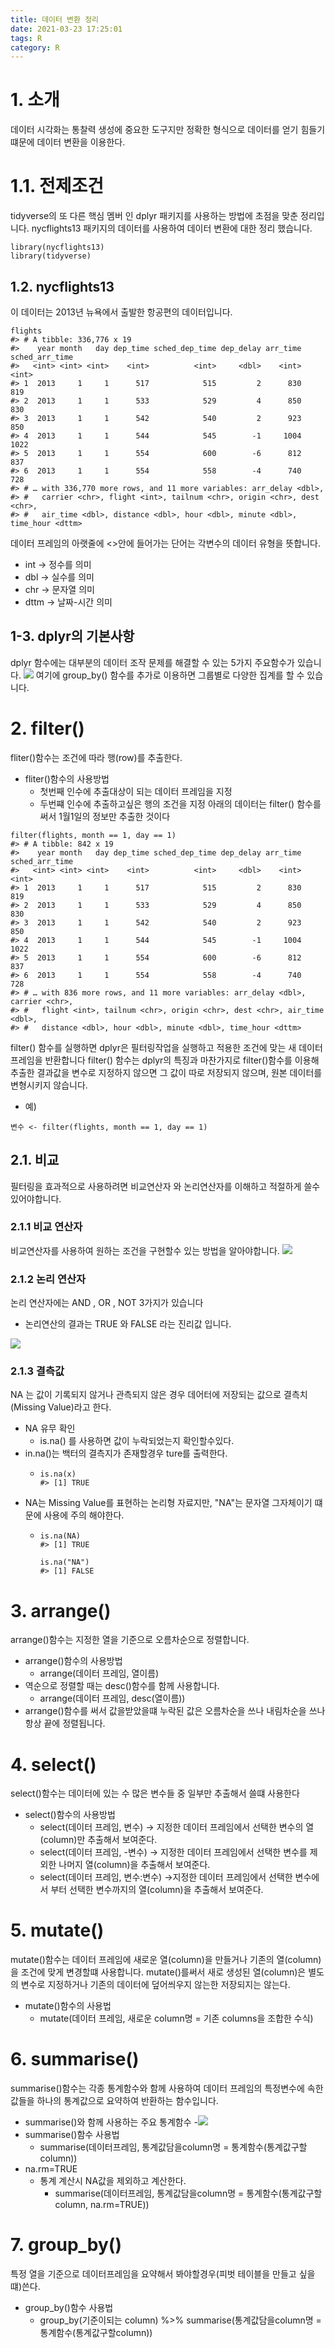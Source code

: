 ```yaml
---
title: 데이터 변환 정리
date: 2021-03-23 17:25:01
tags: R
category: R
---
```

# 1. 소개
데이터 시각화는 통찰력 생성에 중요한 도구지만 정확한 형식으로 데이터를 얻기 힘들기 떄문에 데이터 변환을 이용한다.

# 1.1. 전제조건
tidyverse의 또 다른 핵심 멤버 인 dplyr 패키지를 사용하는 방법에 초점을 맞춘 정리입니다. 
nycflights13 패키지의 데이터를 사용하여 데이터 변환에 대한 정리 했습니다.
```{r}
library(nycflights13)
library(tidyverse)
```

## 1.2. nycflights13
이 데이터는 2013년 뉴욕에서 출발한 항공편의 데이터입니다.
```{r}
flights
#> # A tibble: 336,776 x 19
#>    year month   day dep_time sched_dep_time dep_delay arr_time sched_arr_time
#>   <int> <int> <int>    <int>          <int>     <dbl>    <int>          <int>
#> 1  2013     1     1      517            515         2      830            819
#> 2  2013     1     1      533            529         4      850            830
#> 3  2013     1     1      542            540         2      923            850
#> 4  2013     1     1      544            545        -1     1004           1022
#> 5  2013     1     1      554            600        -6      812            837
#> 6  2013     1     1      554            558        -4      740            728
#> # … with 336,770 more rows, and 11 more variables: arr_delay <dbl>,
#> #   carrier <chr>, flight <int>, tailnum <chr>, origin <chr>, dest <chr>,
#> #   air_time <dbl>, distance <dbl>, hour <dbl>, minute <dbl>, time_hour <dttm>
```
데이터 프레임의 아랫줄에 <>안에 들어가는 단어는 각변수의 데이터 유형을 뜻합니다.
* int -> 정수를 의미
* dbl -> 실수를 의미
* chr -> 문자열 의미
* dttm -> 날짜-시간 의미

## 1-3. dplyr의 기본사항
dplyr 함수에는 대부분의 데이터 조작 문제를 해결할 수 있는 5가지 주요함수가 있습니다.
![](/image/image1/Data_transformation1.png)
여기에 group_by() 함수를 추가로 이용하면 그룹별로 다양한 집계를 할 수 있습니다.

# 2. filter()
fliter()함수는 조건에 따라 행(row)를 추출한다.
* fliter()함수의 사용방법
    - 첫번째 인수에 추출대상이 되는 데이터 프레임을 지정
    - 두번쨰 인수에 추출하고싶은 행의 조건을 지정
아래의 데이터는 filter() 함수를 써서 1월1일의 정보만 추출한 것이다 
```{r}
filter(flights, month == 1, day == 1)
#> # A tibble: 842 x 19
#>    year month   day dep_time sched_dep_time dep_delay arr_time sched_arr_time
#>   <int> <int> <int>    <int>          <int>     <dbl>    <int>          <int>
#> 1  2013     1     1      517            515         2      830            819
#> 2  2013     1     1      533            529         4      850            830
#> 3  2013     1     1      542            540         2      923            850
#> 4  2013     1     1      544            545        -1     1004           1022
#> 5  2013     1     1      554            600        -6      812            837
#> 6  2013     1     1      554            558        -4      740            728
#> # … with 836 more rows, and 11 more variables: arr_delay <dbl>, carrier <chr>,
#> #   flight <int>, tailnum <chr>, origin <chr>, dest <chr>, air_time <dbl>,
#> #   distance <dbl>, hour <dbl>, minute <dbl>, time_hour <dttm>
```
filter() 함수를 실행하면 dplyr은 필터링작업을 실행하고 적용한 조건에 맞는 새 데이터 프레임을 반환합니다 
filter() 함수는 dplyr의 특징과 마찬가지로 filter()함수를 이용해 추출한 결과값을 변수로 지정하지 않으면 그 값이 따로 저장되지 않으며, 원본 데이터를 변형시키지 않습니다.
* 예)
```
변수 <- filter(flights, month == 1, day == 1)
```

## 2.1. 비교 
필터링을 효과적으로 사용하려면 비교연산자 와 논리연산자를 이해하고 적절하게 쓸수있어야합니다.
### 2.1.1 비교 연산자
비교연산자를 사용하여 원하는 조건을 구현할수 있는 방법을 알아야합니다.
![](/image/image1/Data_transformation2_1.png)
### 2.1.2 논리 연산자
논리 연산자에는 AND , OR , NOT 3가지가 있습니다
 * 논리연산의 결과는 TRUE 와 FALSE 라는 진리값 입니다. 

![](/image/image1/Data_transformation3.PNG)
### 2.1.3 결측값
NA 는 값이 기록되지 않거나 관측되지 않은 경우 데어터에 저장되는 값으로 결측치(Missing Value)라고 한다.
* NA 유무 확인 
    - is.na() 를 사용하면 값이 누락되었는지 확인할수있다.
* in.na()는 백터의 결측지가 존재할경우 ture를 출력한다.
    - ```
      is.na(x)
      #> [1] TRUE
      ```
* NA는 Missing Value를 표현하는 논리형 자료지만, "NA"는 문자열 그자체이기 떄문에 사용에 주의 해야한다.
    - ```
      is.na(NA)
      #> [1] TRUE
      
      is.na("NA")
      #> [1] FALSE
      ```
      
# 3. arrange()
arrange()함수는 지정한 열을 기준으로 오름차순으로 정렬합니다.
* arrange()함수의 사용방법
    - arrange(데이터 프레임, 열이름)
* 역순으로 정렬할 때는 desc()함수를 함께 사용합니다.
    - arrange(데이터 프레임, desc(열이름))
* arrange()함수를 써서 값을받았을떄 누락된 값은 오름차순을 쓰나 내림차순을 쓰나 항상 끝에 정렬됩니다.

# 4. select()
select()함수는 데이터에 있는 수 많은 변수들 중 일부만 추출해서 쓸떄 사용한다
* select()함수의 사용방법
    - select(데이터 프레임, 변수) -> 지정한 데이터 프레임에서 선택한 변수의 열(column)만 추출해서 보여준다.
    - select(데이터 프레임, -변수) -> 지정한 데이터 프레임에서 선택한 변수를 제외한 나머지 열(column)을 추출해서 보여준다.
    - select(데이터 프레임, 변수:변수) ->지정한 데이터 프레임에서 선택한 변수에서 부터 선택한 변수까지의 열(column)을 추출해서 보여준다.
    
# 5. mutate()
mutate()함수는 데이터 프레임에 새로운 열(column)을 만들거나 기존의 열(column)을 조건에 맞게 변경할떄 사용합니다.
mutate()를써서 새로 생성된 열(column)은 별도의 변수로 지정하거나 기존의 데이터에 덮어씌우지 않는한 저장되지는 않는다.
* mutate()함수의 사용법
    - mutate(데이터 프레임, 새로운 column명 = 기존 columns을 조합한 수식)
    
# 6. summarise()
summarise()함수는 각종 통계함수와 함께 사용하여 데이터 프레임의 특정변수에 속한 값들을 하나의 통계값으로 요약하여 반환하는 함수입니다.
* summarise()와 함께 사용하는 주요 통계함수
  -![](/image/image1/Data_transformation4.PNG)
* summarise()함수 사용법
  - summarise(데이터프레임, 통계값담을column명 = 통계함수(통계값구할column))
* na.rm=TRUE
  - 통계 계산시 NA값을 제외하고 계산한다.
    - summarise(데이터프레임, 통계값담을column명 = 통계함수(통계값구할column, na.rm=TRUE))
    
# 7. group_by()
특정 열을 기준으로 데이터프레임을 요약해서 봐야할경우(피벗 테이블을 만들고 싶을떄)쓴다.
* group_by()함수 사용법
  - group_by(기준이되는 column) %>%
    summarise(통계값담을column명 = 통계함수(통계값구할column))